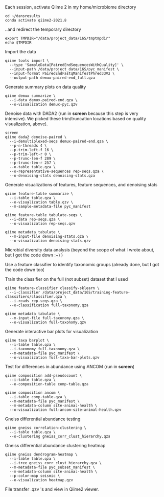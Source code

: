 Each session, activate Qiime 2 in my home/microbiome directory

```
cd ~/dansresults
conda activate qiime2-2021.8
```

..and redirect the temporary directory

```
export TMPDIR="/data/project_data/16S/tmptmpdir"
echo $TMPDIR 
```



Import the data

```
qiime tools import \
  --type 'SampleData[PairedEndSequencesWithQuality]' \
  --input-path /data/project_data/16S/pyc_manifest \
  --input-format PairedEndFastqManifestPhred33V2 \
  --output-path demux-paired-end_full.qza
```



Generate summary plots on data quality 

```
qiime demux summarize \
  --i-data demux-paired-end.qza \         
  --o-visualization demux-pyc.qzv  
```



Denoise data with DADA2 (run in **screen** because this step is very intensive). We picked these trim/truncation locations based on quality visualization, above).

```
screen
qiime dada2 denoise-paired \
  --i-demultiplexed-seqs demux-paired-end.qza \
  --p-n-threads 4 \
  --p-trim-left-f 16 \
  --p-trim-left-r 0 \
  --p-trunc-len-f 289 \
  --p-trunc-len-r 257 \
  --o-table table.qza \
  --o-representative-sequences rep-seqs.qza \
  --o-denoising-stats denoising-stats.qza
```



Generate visualizations of features, feature sequences, and denoising stats

```
qiime feature-table summarize \
  --i-table table.qza \
  --o-visualization table.qzv \
  --m-sample-metadata-file pyc_manifest

qiime feature-table tabulate-seqs \
  --i-data rep-seqs.qza \
  --o-visualization rep-seqs.qzv

qiime metadata tabulate \
  --m-input-file denoising-stats.qza \
  --o-visualization denoising-stats.qzv
```



Microbial diversity data analysis (beyond the scope of what I wrote about, but I got the code down :~) ) 



Use a feature classifier to identify taxonomic groups (already done, but I got the code down too)



Train the classifier on the full (not subset) dataset that I used

```
qiime feature-classifier classify-sklearn \
  --i-classifier /data/project_data/16S/training-feature-classifiers/classifier.qza \
  --i-reads rep-seqs.qza \
  --o-classification full-taxonomy.qza

qiime metadata tabulate \
  --m-input-file full-taxonomy.qza \
  --o-visualization full-taxonomy.qzv 
```



Generate interactive bar plots for visualization

```
qiime taxa barplot \
  --i-table table.qza \
  --i-taxonomy full-taxonomy.qza \
  --m-metadata-file pyc_manifest \
  --o-visualization full-taxa-bar-plots.qzv
```



Test for differences in abundance using ANCOM (run in **screen**)

```
qiime composition add-pseudocount \
  --i-table table.qza \
  --o-composition-table comp-table.qza
 
qiime composition ancom \
  --i-table comp-table.qza \
  --m-metadata-file pyc_manifest \
  --m-metadata-column site-animal-health \
  --o-visualization full-ancom-site-animal-health.qzv 
```



Gneiss differential abundance testing

```
qiime gneiss correlation-clustering \
  --i-table table.qza \
  --o-clustering gneiss_corr_clust_hierarchy.qza
```



Gneiss differential abundance clustering heatmap

```
qiime gneiss dendrogram-heatmap \
  --i-table table.qza \
  --i-tree gneiss_corr_clust_hierarchy.qza \
  --m-metadata-file pyc_subset_manifest \
  --m-metadata-column site-animal-health \
  --p-color-map seismic \
  --o-visualization heatmap.qzv
```



File transfer .qzv 's and view in Qiime2 viewer. 